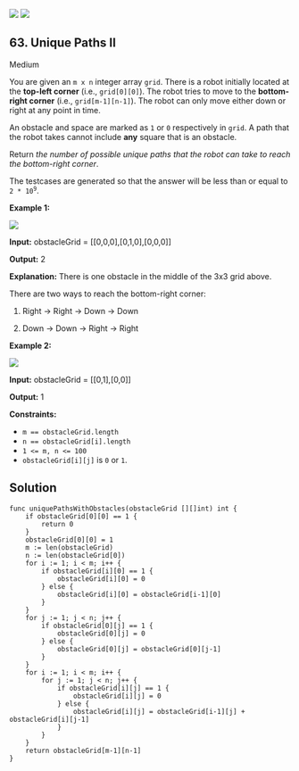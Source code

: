 [![](https://img.shields.io/github/stars/LeetCode-Top-Interview-150/LeetCode-Top-Interview-150?label=Stars&style=flat-square)](https://github.com/LeetCode-Top-Interview-150/LeetCode-Top-Interview-150)
[![](https://img.shields.io/github/forks/LeetCode-Top-Interview-150/LeetCode-Top-Interview-150?label=Fork%20me%20on%20GitHub%20&style=flat-square)](https://github.com/LeetCode-Top-Interview-150/LeetCode-Top-Interview-150/fork)

## 63\. Unique Paths II

Medium

You are given an `m x n` integer array `grid`. There is a robot initially located at the **top-left corner** (i.e., `grid[0][0]`). The robot tries to move to the **bottom-right corner** (i.e., `grid[m-1][n-1]`). The robot can only move either down or right at any point in time.

An obstacle and space are marked as `1` or `0` respectively in `grid`. A path that the robot takes cannot include **any** square that is an obstacle.

Return _the number of possible unique paths that the robot can take to reach the bottom-right corner_.

The testcases are generated so that the answer will be less than or equal to <code>2 * 10<sup>9</sup></code>.

**Example 1:**

![](https://assets.leetcode.com/uploads/2020/11/04/robot1.jpg)

**Input:** obstacleGrid = \[\[0,0,0],[0,1,0],[0,0,0]]

**Output:** 2

**Explanation:** There is one obstacle in the middle of the 3x3 grid above. 

There are two ways to reach the bottom-right corner: 

1. Right -> Right -> Down -> Down 

2. Down -> Down -> Right -> Right

**Example 2:**

![](https://assets.leetcode.com/uploads/2020/11/04/robot2.jpg)

**Input:** obstacleGrid = \[\[0,1],[0,0]]

**Output:** 1

**Constraints:**

*   `m == obstacleGrid.length`
*   `n == obstacleGrid[i].length`
*   `1 <= m, n <= 100`
*   `obstacleGrid[i][j]` is `0` or `1`.

## Solution

```golang
func uniquePathsWithObstacles(obstacleGrid [][]int) int {
	if obstacleGrid[0][0] == 1 {
		return 0
	}
	obstacleGrid[0][0] = 1
	m := len(obstacleGrid)
	n := len(obstacleGrid[0])
	for i := 1; i < m; i++ {
		if obstacleGrid[i][0] == 1 {
			obstacleGrid[i][0] = 0
		} else {
			obstacleGrid[i][0] = obstacleGrid[i-1][0]
		}
	}
	for j := 1; j < n; j++ {
		if obstacleGrid[0][j] == 1 {
			obstacleGrid[0][j] = 0
		} else {
			obstacleGrid[0][j] = obstacleGrid[0][j-1]
		}
	}
	for i := 1; i < m; i++ {
		for j := 1; j < n; j++ {
			if obstacleGrid[i][j] == 1 {
				obstacleGrid[i][j] = 0
			} else {
				obstacleGrid[i][j] = obstacleGrid[i-1][j] + obstacleGrid[i][j-1]
			}
		}
	}
	return obstacleGrid[m-1][n-1]
}
```